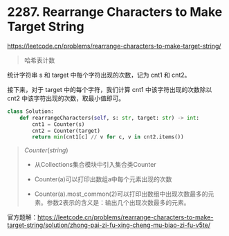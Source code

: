 # 2287. Rearrange Characters to Make Target String

<https://leetcode.cn/problems/rearrange-characters-to-make-target-string/>

> 哈希表计数

统计字符串 s 和 target 中每个字符出现的次数，记为 cnt1 和 cnt2。

接下来，对于 target 中的每个字符，我们计算 cnt1 中该字符出现的次数除以 cnt2 中该字符出现的次数，取最小值即可。

```Python
class Solution:
    def rearrangeCharacters(self, s: str, target: str) -> int:
        cnt1 = Counter(s)
        cnt2 = Counter(target)
        return min(cnt1[c] // v for c, v in cnt2.items())
```

> $Counter(string)$
>
> - 从Collections集合模块中引入集合类Counter
>
> - Counter(a)可以打印出数组a中每个元素出现的次数
>
> - Counter(a).most_common(2)可以打印出数组中出现次数最多的元素。参数2表示的含义是：输出几个出现次数最多的元素。

官方题解：<https://leetcode.cn/problems/rearrange-characters-to-make-target-string/solution/zhong-pai-zi-fu-xing-cheng-mu-biao-zi-fu-v5te/>
